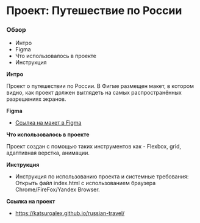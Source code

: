 # Проект: Путешествие по России

### Обзор
* Интро
* Figma
* Что использовалось в проекте
* Инструкция

**Интро**

Проект о путешествии по России.
В Фигме размещен макет, в котором видно, как проект должен выглядеть на самых распространённых разрешениях экранов.

**Figma**

* [Ссылка на макет в Figma](https://www.figma.com/file/5S2WSbEFL6awjVWJ0NWL8Q/Sprint-3_-Russia-_-desktop-mobile?node-id=28503%3A0)

**Что использовалось в проекте**

Проект создан с помощью таких инструментов как - Flexbox, grid, адаптивная верстка, анимации.

**Инструкция**

* Инструкция по использованию проекта и системные требования: Открыть файл index.html с использованием браузера Chrome/FireFox/Yandex Browser.

**Сcылка на проект**

* https://katsuroalex.github.io/russian-travel/